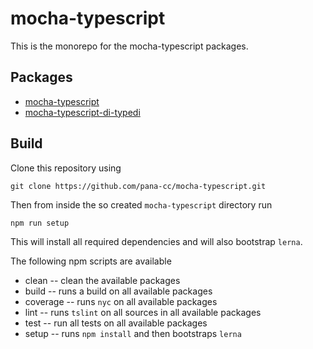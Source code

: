 # mocha-typescript

This is the monorepo for the mocha-typescript packages.

## Packages

- [mocha-typescript](./packages/mocha-typescript)
- [mocha-typescript-di-typedi](./packages/mocha-typescript-di-typedi)

## Build

Clone this repository using

```
git clone https://github.com/pana-cc/mocha-typescript.git
```

Then from inside the so created `mocha-typescript` directory run

```
npm run setup
```

This will install all required dependencies and will also bootstrap `lerna`.

The following npm scripts are available

- clean    -- clean the available packages
- build    -- runs a build on all available packages
- coverage -- runs `nyc` on all available packages
- lint     -- runs `tslint` on all sources in all available packages
- test     -- run all tests on all available packages
- setup    -- runs `npm install` and then bootstraps `lerna`
